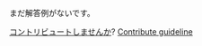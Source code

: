 
まだ解答例がないです。

[コントリビュートしませんか](https://github.com/BFEdev/BFE.dev-solutions/blob/main/question/how-does-https-work_ja.md)?  [Contribute guideline](https://github.com/BFEdev/BFE.dev-solutions#how-to-contribute)
